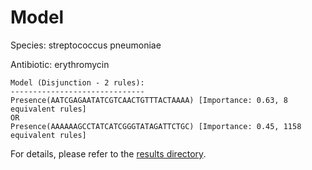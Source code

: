 
# Model

Species: streptococcus pneumoniae

Antibiotic: erythromycin

```
Model (Disjunction - 2 rules):
------------------------------
Presence(AATCGAGAATATCGTCAACTGTTTACTAAAA) [Importance: 0.63, 8 equivalent rules]
OR
Presence(AAAAAAGCCTATCATCGGGTATAGATTCTGC) [Importance: 0.45, 1158 equivalent rules]

```

For details, please refer to the [results directory](../../../../../results/scm_b/streptococcus+pneumoniae/erythromycin/repeat_6/).

